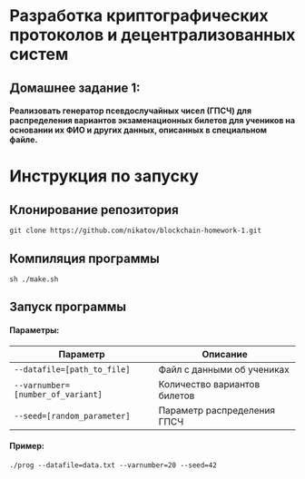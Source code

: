 
# Разработка криптографических протоколов и децентрализованных систем
## Домашнее задание 1:
#### Реализовать генератор псевдослучайных чисел (ГПСЧ) для распределения вариантов экзаменационных билетов для учеников на основании их ФИО и других данных, описанных в специальном файле.

# Инструкция по запуску
## Клонирование репозитория
```
git clone https://github.com/nikatov/blockchain-homework-1.git
```
## Компиляция программы
```
sh ./make.sh
```
## Запуск программы
#### Параметры:
| Параметр                          | Описание                     |
| --------------------------------- | ---------------------------- |
| `--datafile=[path_to_file]`       | Файл с данными об учениках   |
| `--varnumber=[number_of_variant]` | Количество вариантов билетов |
| `--seed=[random_parameter]`       | Параметр распределения ГПСЧ  |

#### Пример:
```
./prog --datafile=data.txt --varnumber=20 --seed=42
```